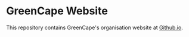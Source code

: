# GreenCape Website

This repository contains GreenCape's organisation website at [Github.io](greencape.github.io). 
